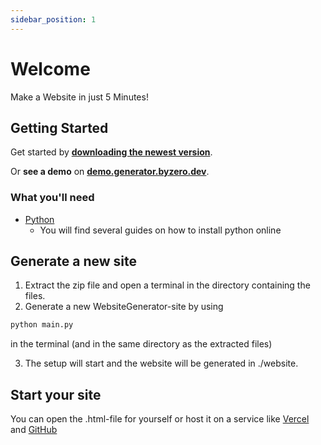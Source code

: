 ```yaml
---
sidebar_position: 1
---
```


# Welcome

Make a Website in just 5 Minutes!

## Getting Started

Get started by **[downloading the newest version](https://https://github.com/byZeroOfficial/WebsiteGenerator/releases/latest/download/WebsiteGenerator.zip)**.

Or **see a demo** on **[demo.generator.byzero.dev](https://demo.generator.byzero.dev)**.

### What you'll need

- [Python](https://python.org)
  - You will find several guides on how to install python online

## Generate a new site

1. Extract the zip file and open a terminal in the directory containing the files.
2. Generate a new WebsiteGenerator-site by using
```bash
python main.py
``` 
in the terminal (and in the same directory as the extracted files)

3. The setup will start and the website will be generated in ./website.


## Start your site

You can open the .html-file for yourself or host it on a service like [Vercel](https://vercel.app) and [GitHub](https://github.com)
